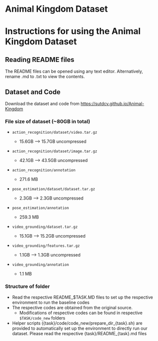 # Animal Kingdom Dataset

# Instructions for using the Animal Kingdom Dataset

## Reading README files
The README files can be opened using any text editor. Alternatively, rename .md to .txt to view the contents.

## Dataset and Code
Download the dataset and code from <https://sutdcv.github.io/Animal-Kingdom>

### File size of dataset (~80GB in total)
* `action_recognition/dataset/video.tar.gz` 
    * 15.6GB --> 15.7GB uncompressed
* `action_recognition/dataset/image.tar.gz` 
    * 42.1GB --> 43.5GB uncompressed
* `action_recognition/annotation`
    * 271.6 MB

* `pose_estimation/dataset/dataset.tar.gz` 
    * 2.3GB --> 2.3GB uncompressed
* `pose_estimation/annotation` 
    * 259.3 MB

* `video_grounding/dataset.tar.gz` 
    * 15.1GB --> 15.2GB uncompressed
* `video_grounding/features.tar.gz` 
    * 1.1GB --> 1.3GB uncompressed
* `video_grounding/annotation` 
    * 1.1 MB

### Structure of folder
* Read the respective README_$TASK.MD files to set up the respective environment to run the baseline codes
* The respective codes are obtained from the original source.
    * Modifications of respective codes can be found in respective `$TASK/code_new` folders
* Helper scripts ({task}/code/code_new/prepare_dir_{task}.sh) are provided to automatically set up the environment to directly run our dataset. Please read the respective {task}/README_{task}.md files
